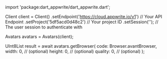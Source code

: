 import 'package:dart_appwrite/dart_appwrite.dart';

Client client = Client()
    .setEndpoint('https://cloud.appwrite.io/v1') // Your API Endpoint
    .setProject('5df5acd0d48c2') // Your project ID
    .setSession(''); // The user session to authenticate with

Avatars avatars = Avatars(client);

UInt8List result = await avatars.getBrowser(
    code: Browser.avantBrowser,
    width: 0, // (optional)
    height: 0, // (optional)
    quality: 0, // (optional)
);
